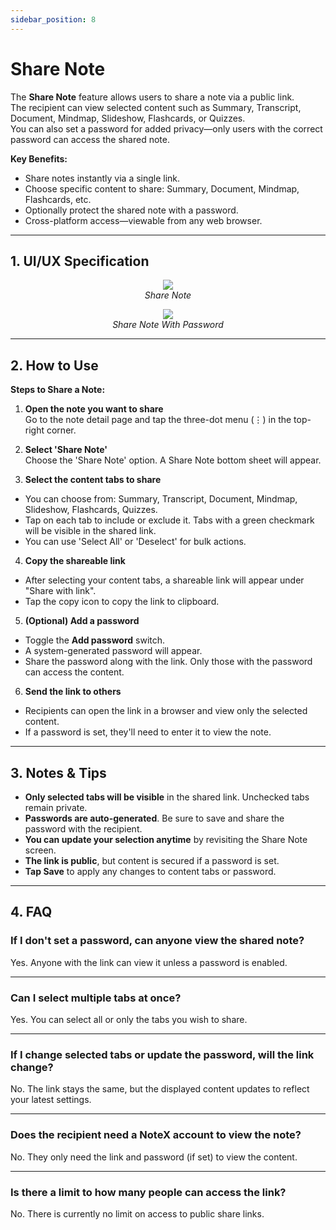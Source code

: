 ```yaml
---
sidebar_position: 8
---
```


# Share Note

The **Share Note** feature allows users to share a note via a public link.  
The recipient can view selected content such as Summary, Transcript, Document, Mindmap, Slideshow, Flashcards, or Quizzes.  
You can also set a password for added privacy—only users with the correct password can access the shared note.

**Key Benefits:**

- Share notes instantly via a single link.
- Choose specific content to share: Summary, Document, Mindmap, Flashcards, etc.
- Optionally protect the shared note with a password.
- Cross-platform access—viewable from any web browser.

---

## 1. UI/UX Specification

<p align="center">
<img src="https://pub-661d733d32f14d8684c7617d2f2e3372.r2.dev/docs/share_note.jpg"/>
<br />
<em>Share Note</em>
</p>

<p align="center">
<img src="https://pub-661d733d32f14d8684c7617d2f2e3372.r2.dev/docs/share_note_password.jpg"/>
<br />
<em>Share Note With Password</em>
</p>

---

## 2. How to Use

**Steps to Share a Note:**

1. **Open the note you want to share**  
   Go to the note detail page and tap the three-dot menu (⋮) in the top-right corner.

2. **Select 'Share Note'**  
   Choose the 'Share Note' option. A Share Note bottom sheet will appear.

3. **Select the content tabs to share**

- You can choose from: Summary, Transcript, Document, Mindmap, Slideshow, Flashcards, Quizzes.
- Tap on each tab to include or exclude it. Tabs with a green checkmark will be visible in the shared link.
- You can use 'Select All' or 'Deselect' for bulk actions.

4. **Copy the shareable link**

- After selecting your content tabs, a shareable link will appear under "Share with link".
- Tap the copy icon to copy the link to clipboard.

5. **(Optional) Add a password**

- Toggle the **Add password** switch.
- A system-generated password will appear.
- Share the password along with the link. Only those with the password can access the content.

6. **Send the link to others**

- Recipients can open the link in a browser and view only the selected content.
- If a password is set, they'll need to enter it to view the note.

---

## 3. Notes & Tips

- **Only selected tabs will be visible** in the shared link. Unchecked tabs remain private.
- **Passwords are auto-generated**. Be sure to save and share the password with the recipient.
- **You can update your selection anytime** by revisiting the Share Note screen.
- **The link is public**, but content is secured if a password is set.
- **Tap Save** to apply any changes to content tabs or password.

---

## 4. FAQ

### If I don't set a password, can anyone view the shared note?

Yes. Anyone with the link can view it unless a password is enabled.

---

### Can I select multiple tabs at once?

Yes. You can select all or only the tabs you wish to share.

---

### If I change selected tabs or update the password, will the link change?

No. The link stays the same, but the displayed content updates to reflect your latest settings.

---

### Does the recipient need a NoteX account to view the note?

No. They only need the link and password (if set) to view the content.

---

### Is there a limit to how many people can access the link?

No. There is currently no limit on access to public share links.
